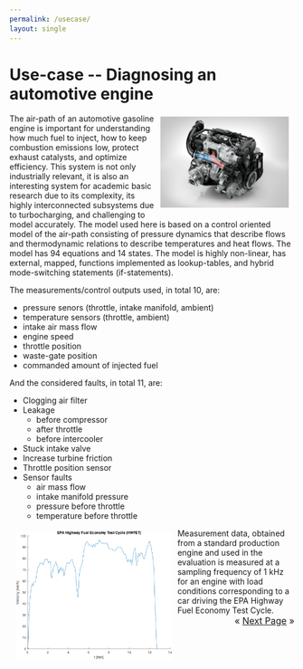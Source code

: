 ```yaml
---
permalink: /usecase/
layout: single
---
```

# Use-case -- Diagnosing an automotive engine
<img src="/assets/images/engine/engine.jpg" width="45%" align="right" hspace="10" vspace="5"/>
The air-path of an automotive gasoline engine is important for
understanding how much fuel to inject, how to keep combustion emissions low,
protect exhaust catalysts, and optimize efficiency. This system is not only
industrially relevant, it is also an interesting system for academic basic
research due to its complexity, its highly interconnected subsystems due to turbocharging, and
challenging to model accurately. The model used here is based on a control oriented model of the air-path
consisting of pressure dynamics that describe flows and thermodynamic relations to
describe temperatures and heat flows. The model has 94 equations and
14 states. The model is highly non-linear, has
external, mapped, functions implemented as lookup-tables, and hybrid
mode-switching statements (if-statements).

The measurements/control outputs used, in total 10, are:
* pressure senors (throttle, intake manifold, ambient)
* temperature sensors (throttle, ambient)
* intake air mass flow
* engine speed
* throttle position
* waste-gate position
* commanded amount of injected fuel

And the considered faults, in total 11, are:

* Clogging air filter
* Leakage
  * before compressor
  * after throttle
  * before intercooler
* Stuck intake valve
* Increase turbine friction
* Throttle position sensor
* Sensor faults
  * air mass flow
  * intake manifold pressure
  * pressure before throttle
  * temperature before throttle

<img src="/assets/images/engine/engine_cycle.png" width="55%" align="left" hspace="10" vspace="5"/>
Measurement data, obtained from a standard production engine and used
in the evaluation is measured at a sampling frequency of 1 kHz for an engine
with load conditions corresponding to a car driving the EPA
Highway Fuel Economy Test Cycle.


<div style="text-align: right; font-size: 12pt;">« <a href="/_pages/usecase_modelling">Next Page</a> »</div>
